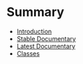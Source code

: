 # Summary

* [Introduction](README.md)
* [Stable Documentary](Stable/DOCS.md)
* [Latest Documentary](Latest/DOCS.md)
* [Classes](Stable/CLASSES.md)